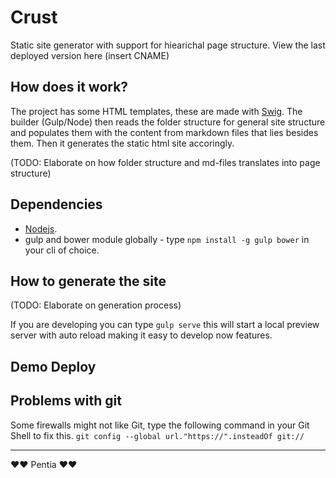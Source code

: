 # Crust

Static site generator with support for hiearichal page structure. View the last deployed version here (insert CNAME)

## How does it work?

The project has some HTML templates, these are made with [Swig](http://paularmstrong.github.io/swig/).
The builder (Gulp/Node) then reads the folder structure for general site structure and populates them with the content from markdown files that lies besides them. Then it generates the static html site accoringly.

(TODO: Elaborate on how folder structure and md-files translates into page structure)

## Dependencies

- [Nodejs](http://nodejs.org/).
- gulp and bower module globally - type `npm install -g gulp bower` in your cli of choice.

## How to generate the site

(TODO: Elaborate on generation process)

If you are developing you can type `gulp serve` this will start a local preview server with auto reload making it easy to develop now features.

## Demo Deploy

## Problems with git
Some firewalls might not like Git, type the following command in your Git Shell to fix this.
`git config --global url."https://".insteadOf git://`

---
❤♥ Pentia ♥❤